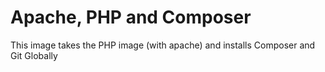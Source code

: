 # Apache, PHP and Composer
This image takes the PHP image (with apache) and installs Composer and Git Globally
